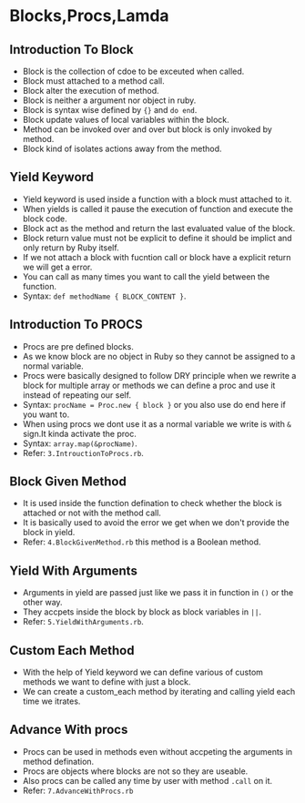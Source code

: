 # Blocks,Procs,Lamda
 ## Introduction To Block
  - Block is the collection of cdoe to be exceuted when called.
  - Block must attached to a method call.
  - Block alter the execution of method.
  - Block is neither a argument nor object in ruby.
  - Block is syntax wise defined by `{}` and `do end`.
  - Block update values of local variables within the block.
  - Method can be invoked over and over but block is only invoked by method.
  - Block kind of isolates actions away from the method.

 ## Yield Keyword
  - Yield keyword is used inside a function with a block must attached to it.
  - When yields is called it pause the execution of function and execute the block code.
  - Block act as the method and return the last evaluated value of the block.
  - Block return value must not be explicit to define it should be implict and only return by Ruby itself.
  - If we not attach a block with fucntion call or block have a explicit return we will get a error.
  - You can call as many times you want to call the yield between the function.
  - Syntax: `def methodName { BLOCK_CONTENT }`.

 ## Introduction To PROCS
  - Procs are pre defined blocks.
  - As we know block are no object in Ruby so they cannot be assigned to  a normal variable.
  - Procs were basically designed to follow DRY principle when we rewrite a block for multiple array or methods we can define a proc and use it instead of repeating our self.
  - Syntax: `procName = Proc.new { block }` or you also use do end here if you want to.
  - When using procs we dont use it as a normal variable we write is with `&` sign.It kinda activate the proc.
  - Syntax: `array.map(&procName)`.
  - Refer: `3.IntrouctionToProcs.rb`.

 ## Block Given Method
  - It is used inside the function defination to check whether the block is attached or not with the method call.
  - It is basically used to avoid the error we get when we don't provide the block in yield.
  - Refer: `4.BlockGivenMethod.rb` this method is a Boolean method.

 ## Yield With Arguments
  - Arguments in yield are passed just like we pass it in function in `()` or the other way.
  - They accpets inside the block by block as block variables in `||`.
  - Refer: `5.YieldWithArguments.rb`.

 ## Custom Each Method
  - With the help of Yield keyword we can define various of custom methods we want to define with just a block.
  - We can create a custom_each method by iterating and calling yield each time we itrates.

 ## Advance With procs
  - Procs can be used in methods even without accpeting the arguments in method defination.
  - Procs are objects where blocks are not so they are useable.
  - Also procs can be called any time by user with method `.call` on it.
  - Refer: `7.AdvanceWithProcs.rb`